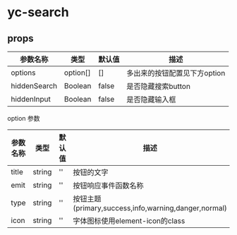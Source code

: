 # yc-search

## props

|  参数名称   | 类型  | 默认值 | 描述
|  ----  | ----  | ---- | ---- |
| options  | option[] | [] | 多出来的按钮配置见下方option |
| hiddenSearch  | Boolean | false | 是否隐藏搜索button |
| hiddenInput  | Boolean | false| 是否隐藏输入框 |


option 参数

|  参数名称   | 类型  | 默认值 | 描述
|  ----  | ----  | ---- | ---- |
| title  | string | '' | 按钮的文字 |
| emit  | string | '' | 按钮响应事件函数名称 |
| type  | string | '' | 按钮主题(primary,success,info,warning,danger,normal) |
| icon  | string | '' | 字体图标使用element-icon的class |
